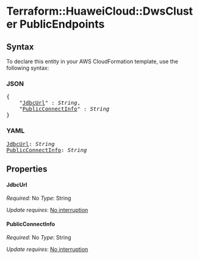 # Terraform::HuaweiCloud::DwsCluster PublicEndpoints

## Syntax

To declare this entity in your AWS CloudFormation template, use the following syntax:

### JSON

<pre>
{
    "<a href="#jdbcurl" title="JdbcUrl">JdbcUrl</a>" : <i>String</i>,
    "<a href="#publicconnectinfo" title="PublicConnectInfo">PublicConnectInfo</a>" : <i>String</i>
}
</pre>

### YAML

<pre>
<a href="#jdbcurl" title="JdbcUrl">JdbcUrl</a>: <i>String</i>
<a href="#publicconnectinfo" title="PublicConnectInfo">PublicConnectInfo</a>: <i>String</i>
</pre>

## Properties

#### JdbcUrl

_Required_: No
_Type_: String

_Update requires_: [No interruption](https://docs.aws.amazon.com/AWSCloudFormation/latest/UserGuide/using-cfn-updating-stacks-update-behaviors.html#update-no-interrupt)

#### PublicConnectInfo

_Required_: No
_Type_: String

_Update requires_: [No interruption](https://docs.aws.amazon.com/AWSCloudFormation/latest/UserGuide/using-cfn-updating-stacks-update-behaviors.html#update-no-interrupt)

